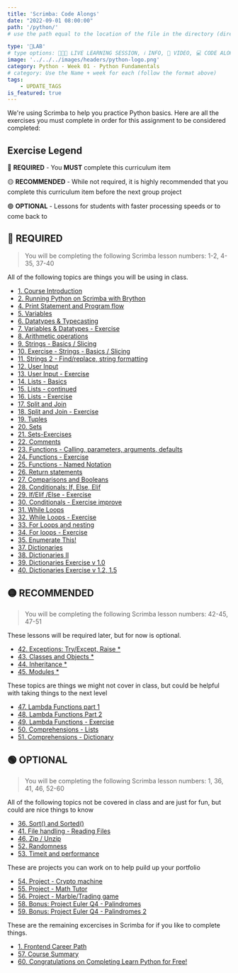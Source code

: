 ```yaml
---
title: 'Scrimba: Code Alongs'
date: "2022-09-01 08:00:00"
path: '/python/'
# use the path equal to the location of the file in the directory (directory structure)

type: '🥼LAB'
# type options: 👩🏽‍🏫 LIVE LEARNING SESSION, ℹ️ INFO, 🎥 VIDEO, 💻 CODE ALONG, 🥼LAB, ↩️ REVIEW/NOTES, 👥 GROUP LEARNING, 👷🏼‍♂️ GROUP PROJECT, 🧠 ASSESSMENT, 📝 ASSIGNMENT
image: '../../../images/headers/python-logo.png'
category: Python - Week 01 - Python Fundamentals
# category: Use the Name + week for each (follow the format above)
tags:
    - UPDATE_TAGS
is_featured: true
---
```


We're using Scrimba to help you practice Python basics. Here are all the exercises you must complete in order for this assignment to be considered completed:

## Exercise Legend

🔴 **REQUIRED** - You **MUST** complete this curriculum item

🟡 **RECOMMENDED** - While not required, it is highly recommended that you complete this curriculum item before the next group project

🟢 **OPTIONAL** - Lessons for students with faster processing speeds or to come back to

## 🔴 **REQUIRED**

> You will be completing the following Scrimba lesson numbers: 1-2, 4-35, 37-40

All of the following topics are things you will be using in class.

* <a href="https://scrimba.com/learn/python/course-introduction-c9Bv3wc8" target="_blank">1. Course Introduction</a>
* <a href="https://scrimba.com/learn/python/running-python-on-scrimba-with-brython-cnkQdws9" target="_blank">2. Running Python on Scrimba with Brython</a>
* <a href="https://scrimba.com/learn/python/print-statement-and-programflow-cEKeDdT6" target="_blank">4. Print Statement and Program flow</a>
* <a href="https://scrimba.com/learn/python/variables-cZn93eHD" target="_blank">5. Variables</a>
* <a href="https://scrimba.com/learn/python/datatypes-typecasting-cgqp9rSz" target="_blank">6. Datatypes & Typecasting</a>
* <a href="https://scrimba.com/learn/python/variables-datatypes-exercise-cZPZ6wSb" target="_blank">7. Variables & Datatypes - Exercise</a>
* <a href="https://scrimba.com/learn/python/arithmetic-operations-cWQBzQA2" target="_blank">8. Arithmetic operations</a>
* <a href="https://scrimba.com/learn/python/strings-basics-slicing-cGeMGQcE" target="_blank">9. Strings - Basics / Slicing</a>
* <a href="https://scrimba.com/learn/python/exercise-strings-basics-slicing-c8rPnyCa" target="_blank">10. Exercise - Strings - Basics / Slicing</a>
* <a href="https://scrimba.com/learn/python/strings-2-find-replace-string-formatting-cqREnqHw" target="_blank">11. Strings 2 - Find/replace, string formatting</a>
* <a href="https://scrimba.com/learn/python/user-input-cGeMEZUy" target="_blank">12. User Input</a>
* <a href="https://scrimba.com/learn/python/user-input-exercise-ceMDmvTB" target="_blank">13. User Input - Exercise</a>
* <a href="https://scrimba.com/learn/python/lists-basics-cp4PkVua" target="_blank">14. Lists - Basics</a>
* <a href="https://scrimba.com/learn/python/lists-continued-cryrekTM" target="_blank">15. Lists - continued</a>
* <a href="https://scrimba.com/learn/python/lists-exercise-cLpzgpSy" target="_blank">16. Lists - Exercise</a>
* <a href="https://scrimba.com/learn/python/split-and-join-cb9KDEUV" target="_blank">17. Split and Join</a>
* <a href="https://scrimba.com/learn/python/split-and-join-exercise-cJp2gEcW" target="_blank">18. Split and Join - Exercise</a>
* <a href="https://scrimba.com/learn/python/tuples-cy6VnVUn" target="_blank">19. Tuples</a>
* <a href="https://scrimba.com/learn/python/sets-cWQweVT2" target="_blank">20. Sets</a>
* <a href="https://scrimba.com/learn/python/sets-exercises-crGJwNsM" target="_blank">21. Sets-Exercises</a>
* <a href="https://scrimba.com/learn/python/comments-cnk92QUK" target="_blank">22. Comments</a>
* <a href="https://scrimba.com/learn/python/functions-calling-parameters-arguments-defaults-cemPqBcb" target="_blank">23. Functions - Calling, parameters, arguments, defaults</a>
* <a href="https://scrimba.com/learn/python/functions-exercise-c67dzEAV" target="_blank">24. Functions - Exercise</a>
* <a href="https://scrimba.com/learn/python/functions-named-notation-cp48pLT9" target="_blank">25. Functions - Named Notation</a>
* <a href="https://scrimba.com/learn/python/return-statements-cLr8ZwC8" target="_blank">26. Return statements</a>
* <a href="https://scrimba.com/learn/python/comparisons-and-booleans-c3P3b4Ca" target="_blank">27. Comparisons and Booleans</a>
* <a href="https://scrimba.com/learn/python/conditionals-if-else-elif-cdPWr4sr" target="_blank">28. Conditionals: If, Else, Elif</a>
* <a href="https://scrimba.com/learn/python/if-elif-else-exercise-c2PWdWCN" target="_blank">29. If/Elif /Else - Exercise</a>
* <a href="https://scrimba.com/learn/python/conditionals-exercise-improve-cPJDRNcr" target="_blank">30. Conditionals - Exercise improve</a>
* <a href="https://scrimba.com/learn/python/while-loops-cry2Dwt6" target="_blank">31. While Loops</a>
* <a href="https://scrimba.com/learn/python/while-loops-exercise-cV8WmMcM" target="_blank">32. While Loops - Exercise</a>
* <a href="https://scrimba.com/learn/python/for-loops-and-nesting-cWKrNJA8" target="_blank">33. For Loops and nesting</a>
* <a href="https://scrimba.com/learn/python/for-loops-exercise-czkEGktv" target="_blank">34. For loops - Exercise</a>
* <a href="https://scrimba.com/learn/python/enumerate-this-cPk6a3u3" target="_blank">35. Enumerate This!</a>
* <a href="https://scrimba.com/learn/python/dictionaries-cLp9Ldcv" target="_blank">37. Dictionaries</a>
* <a href="https://scrimba.com/learn/python/dictionaries-ii-crG42nSq" target="_blank">38. Dictionaries II</a>
* <a href="https://scrimba.com/learn/python/dictionaries-exercise-v-10-ce94d9tR" target="_blank">39. Dictionaries Exercise v 1.0</a>
* <a href="https://scrimba.com/learn/python/dictionaries-exercise-v-12-15-cNDRLWTR" target="_blank">40. Dictionaries Exercise v 1.2, 1.5</a>

## 🟡 **RECOMMENDED**

> You will be completing the following Scrimba lesson numbers: 42-45, 47-51

These lessons will be required later, but for now is optional.

* <a href="https://scrimba.com/learn/python/exceptions-try-except-raise-c67PVks9" target="_blank">42. Exceptions: Try/Except, Raise *</a>
* <a href="https://scrimba.com/learn/python/classes-and-objects-czk6KmCe" target="_blank">43. Classes and Objects *</a>
* <a href="https://scrimba.com/learn/python/inheritance-c9B78Nse" target="_blank">44. Inheritance *</a>
* <a href="https://scrimba.com/learn/python/modules-cV8vkkSD" target="_blank">45. Modules *</a>

These topics are things we might not cover in class, but could be helpful with taking things to the next level

* <a href="https://scrimba.com/learn/python/lambda-functions-part-1-cKpQ4MAL" target="_blank">47. Lambda Functions part 1</a>
* <a href="https://scrimba.com/learn/python/lambda-functions-part-2-cPJWGrfg" target="_blank">48. Lambda Functions Part 2</a>
* <a href="https://scrimba.com/learn/python/lambda-functions-exercise-cKpNKbuQ" target="_blank">49. Lambda Functions - Exercise</a>
* <a href="https://scrimba.com/learn/python/comprehensions-lists-cv8vJ6hq" target="_blank">50. Comprehensions - Lists</a>
* <a href="https://scrimba.com/learn/python/comprehensions-dictionary-cKpzm8Uy" target="_blank">51. Comprehensions - Dictionary</a>

## 🟢 **OPTIONAL**

> You will be completing the following Scrimba lesson numbers: 1, 36, 41, 46, 52-60

All of the following topics not be covered in class and are just for fun, but could are nice things to know

* <a href="https://scrimba.com/learn/python/sort-and-sorted-cZPgEMUD" target="_blank">36. Sort() and Sorted()</a>
* <a href="https://scrimba.com/learn/python/filehandling-reading-files-cn3GWrhJ" target="_blank">41. File handling - Reading Files</a>
* <a href="https://scrimba.com/learn/python/zip-unzip-cZP3QGS6" target="_blank">46. Zip / Unzip</a>
* <a href="https://scrimba.com/learn/python/randomness-cGQR7zca" target="_blank">52. Randomness</a>
* <a href="https://scrimba.com/learn/python/timeit-and-performance-ckRwPRUV" target="_blank">53. Timeit and performance</a>

These are projects you can work on to help puild up your portfolio

* <a href="https://scrimba.com/learn/python/project-crypto-machine-cEK2WJtd" target="_blank">54. Project - Crypto machine</a>
* <a href="https://scrimba.com/learn/python/project-math-tutor-cdNBZVh9" target="_blank">55. Project - Math Tutor</a>
* <a href="https://scrimba.com/learn/python/project-marble-trading-game-cE9kgpA6" target="_blank">56. Project - Marble/Trading game</a>
* <a href="https://scrimba.com/learn/python/bonus-project-euler-q4-palindromes-cD4GvKUr" target="_blank">58. Bonus: Project Euler Q4 - Palindromes</a>
* <a href="https://scrimba.com/learn/python/bonus-project-euler-q4-palindromes-2-cD42Letp" target="_blank">59. Bonus: Project Euler Q4 - Palindromes 2</a>

These are the remaining excercises in Scrimba for if you like to complete things.

* <a href="https://scrimba.com/learn/python/frontend-career-path-c6zqkmA9" target="_blank">1. Frontend Career Path</a>
* <a href="https://scrimba.com/learn/python/course-summary-cGQKqJuQ" target="_blank">57. Course Summary</a>
* <a href="https://scrimba.com/learn/python/congratulations-on-completing-learn-python-for-free--co8fe4ddbb523106564e63ca1" target="_blank">60. Congratulations on Completing Learn Python for Free!</a>
